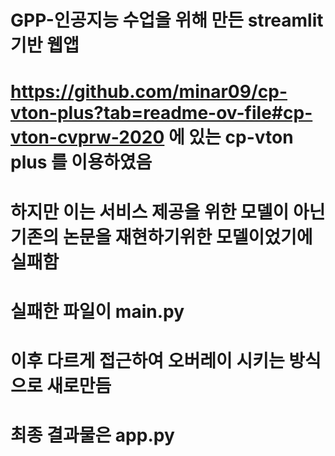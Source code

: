 # GPP-인공지능 수업을 위해 만든 streamlit 기반 웹앱
# https://github.com/minar09/cp-vton-plus?tab=readme-ov-file#cp-vton-cvprw-2020 에 있는 cp-vton plus 를 이용하였음
# 하지만 이는 서비스 제공을 위한 모델이 아닌 기존의 논문을 재현하기위한 모델이었기에 실패함
# 실패한 파일이 main.py
# 이후 다르게 접근하여 오버레이 시키는 방식으로 새로만듬
# 최종 결과물은 app.py
